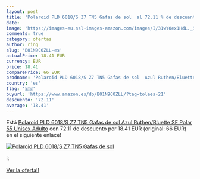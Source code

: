 ```yaml
---
layout: post
title: 'Polaroid PLD 6018/S Z7 TN5 Gafas de sol  al 72.11 % de descuento'
date: 
image: 'https://images-eu.ssl-images-amazon.com/images/I/31wY0ex1HdL._SL200_.jpg'
comments: true
category: ofertas
author: ring
slug: 'B01N9C0ZLL-es'
actualPrice: 18.41 EUR
currency: EUR
price: 18.41
comparePrice: 66 EUR
prodname: 'Polaroid PLD 6018/S Z7 TN5 Gafas de sol  Azul Ruthen/Bluette SF Polar  55 Unisex Adulto'
country: 'es'
flag: '🇪🇸'
buyurl: 'https://www.amazon.es/dp/B01N9C0ZLL/?tag=tolees-21'
descuento: '72.11'
average: '18.41'
---
```


Está [Polaroid PLD 6018/S Z7 TN5 Gafas de sol  Azul Ruthen/Bluette SF Polar  55 Unisex Adulto](https://www.amazon.es/dp/B01N9C0ZLL/?tag=tolees-21) con 72.11 de descuento por 18.41 EUR (original: 66 EUR) en el siguiente enlace!

[![Polaroid PLD 6018/S Z7 TN5 Gafas de sol ](https://images-eu.ssl-images-amazon.com/images/I/31wY0ex1HdL._SL200_.jpg)](https://www.amazon.es/dp/B01N9C0ZLL/?tag=tolees-21)

ℹ️:


[Ver la oferta!!](https://www.amazon.es/dp/B01N9C0ZLL/?tag=tolees-21)

